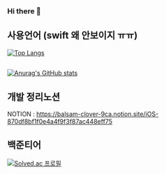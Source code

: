 ### Hi there 👋

<!--
**didwns7347/didwns7347** is a ✨ _special_ ✨ repository because its `README.md` (this file) appears on your GitHub profile.
[![Top Langs](https://github-readme-stats.vercel.app/api/top-langs/?username=didwns7347&layout=compact&langs_count=10)](https://github.com/anuraghazra/github-readme-stats)
Here are some ideas to get you started:

- 🔭 I’m currently working on ...
- 🌱 I’m currently learning ...
- 👯 I’m looking to collaborate on ...
- 🤔 I’m looking for help with ...
- 💬 Ask me about ...
- 📫 How to reach me: ...
- 😄 Pronouns: ...
- ⚡ Fun fact: ...
-->
## 사용언어 (swift 왜 안보이지 ㅠㅠ)
[![Top Langs](https://github-readme-stats.vercel.app/api/top-langs/?username=jbhongg&layout=compact&langs_count=10)](https://github.com/anuraghazra/github-readme-stats)  
## 
[![Anurag's GitHub stats](https://github-readme-stats.vercel.app/api?username=didwns7347)](https://github.com/anuraghazra/github-readme-stats)  
## 개발 정리노션
NOTION : https://balsam-clover-9ca.notion.site/iOS-870df8bf1f0e4a4f9f3f87ac448eff75

## 백준티어  
[![Solved.ac
프로필](http://mazassumnida.wtf/api/v2/generate_badge?boj=didwns7347)](https://solved.ac/didwns7347)
